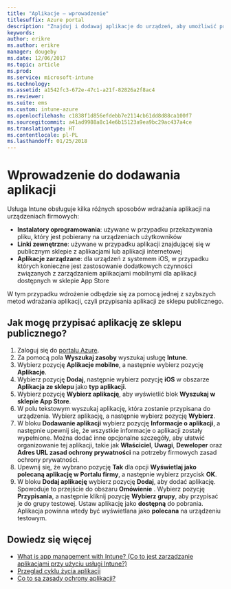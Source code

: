 ```yaml
---
title: "Aplikacje — wprowadzenie"
titlesuffix: Azure portal
description: "Znajduj i dodawaj aplikacje do urządzeń, aby umożliwić pracownikom wykonywanie zadań."
keywords: 
author: erikre
ms.author: erikre
manager: dougeby
ms.date: 12/06/2017
ms.topic: article
ms.prod: 
ms.service: microsoft-intune
ms.technology: 
ms.assetid: a1542fc3-672e-47c1-a21f-82826a2f8ac4
ms.reviewer: 
ms.suite: ems
ms.custom: intune-azure
ms.openlocfilehash: c1838f1d856efdebb7e2114cb61dd8d88ca100f7
ms.sourcegitcommit: a41ad9988a8c14e6b15123a9ea9bc29ac437a4ce
ms.translationtype: HT
ms.contentlocale: pl-PL
ms.lasthandoff: 01/25/2018
---
```

# <a name="get-started-with-adding-apps"></a>Wprowadzenie do dodawania aplikacji

Usługa Intune obsługuje kilka różnych sposobów wdrażania aplikacji na urządzeniach firmowych:

* **Instalatory oprogramowania**: używane w przypadku przekazywania pliku, który jest pobierany na urządzeniach użytkowników
* __Linki zewnętrzne__: używane w przypadku aplikacji znajdującej się w publicznym sklepie z aplikacjami lub aplikacji internetowej
* **Aplikacje zarządzane**: dla urządzeń z systemem iOS, w przypadku których konieczne jest zastosowanie dodatkowych czynności związanych z zarządzaniem aplikacjami mobilnymi dla aplikacji dostępnych w sklepie App Store

W tym przypadku wdrożenie odbędzie się za pomocą jednej z szybszych metod wdrażania aplikacji, czyli przypisania aplikacji ze sklepu publicznego.

## <a name="how-do-i-assign-a-public-store-app"></a>Jak mogę przypisać aplikację ze sklepu publicznego?

1. Zaloguj się do [portalu Azure](https://portal.azure.com).
2. Za pomocą pola **Wyszukaj zasoby** wyszukaj usługę **Intune**.
3. Wybierz pozycję **Aplikacje mobilne**, a następnie wybierz pozycję **Aplikacje**.
4. Wybierz pozycję **Dodaj**, następnie wybierz pozycję **iOS** w obszarze **Aplikacja ze sklepu** jako **typ aplikacji**.
5. Wybierz pozycję **Wybierz aplikację**, aby wyświetlić blok **Wyszukaj w sklepie App Store**.
6. W polu tekstowym wyszukaj aplikację, która zostanie przypisana do urządzenia. Wybierz aplikację, a następnie wybierz pozycję **Wybierz**.
7. W bloku **Dodawanie aplikacji** wybierz pozycję **Informacje o aplikacji**, a następnie upewnij się, że wszystkie informacje o aplikacji zostały wypełnione. Można dodać inne opcjonalne szczegóły, aby ułatwić organizowanie tej aplikacji, takie jak **Właściciel**, **Uwagi**, **Deweloper** oraz **Adres URL zasad ochrony prywatności** na potrzeby firmowych zasad ochrony prywatności.
8. Upewnij się, że wybrano pozycję **Tak** dla opcji **Wyświetlaj jako polecaną aplikację w Portalu firmy**, a następnie wybierz przycisk **OK**.
9. W bloku **Dodaj aplikację** wybierz pozycję **Dodaj**, aby dodać aplikację. Spowoduje to przejście do obszaru **Omówienie** . Wybierz pozycję **Przypisania**, a następnie kliknij pozycję **Wybierz grupy**, aby przypisać je do grupy testowej. Ustaw aplikację jako **dostępną** do pobrania. Aplikacja powinna wtedy być wyświetlana jako **polecana** na urządzeniu testowym.

## <a name="learn-more"></a>Dowiedz się więcej

* [What is app management with Intune? (Co to jest zarządzanie aplikacjami przy użyciu usługi Intune?)](app-management.md)
* [Przegląd cyklu życia aplikacji](app-lifecycle.md)
* [Co to są zasady ochrony aplikacji?](app-protection-policy.md)
